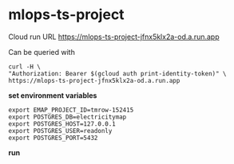 # mlops-ts-project

Cloud run URL https://mlops-ts-project-jfnx5klx2a-od.a.run.app


Can be queried with

```
curl -H \
"Authorization: Bearer $(gcloud auth print-identity-token)" \
https://mlops-ts-project-jfnx5klx2a-od.a.run.app
```

__set environment variables__

```
export EMAP_PROJECT_ID=tmrow-152415
export POSTGRES_DB=electricitymap
export POSTGRES_HOST=127.0.0.1
export POSTGRES_USER=readonly
export POSTGRES_PORT=5432
```


__run__